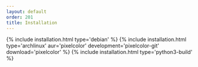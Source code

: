 ```yaml
---
layout: default
order: 201
title: Installation
---
```

{% include installation.html type='debian' %}
{% include installation.html type='archlinux' aur='pixelcolor' development='pixelcolor-git' download='pixelcolor' %}
{% include installation.html type='python3-build' %}
